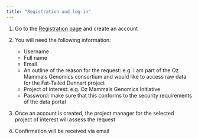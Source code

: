 ```yaml
---
title: "Registration and log-in"
---
```


<style type="text/css">
.main-container {
  max-width: 1500px;
}
</style>

1. Go to the [Registration page](https://data.bioplatforms.com/user/register) and create an account

2. You will need the following information:

     - Username
     - Full name
     - Email
     - An outline of the reason for the request: e.g. I am part of the Oz Mammals Genomics consortium and would like to access raw data for the Fat-Tailed Dunnart project
     - Project of interest: e.g. Oz Mammals Genomics Initiative
     - Password: make sure that this conforms to the security requirements of the data portal

3. Once an account is created, the project manager for the selected project of interest will assess the request
4. Confirmation will be received via email
